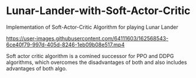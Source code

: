 # Lunar-Lander-with-Soft-Actor-Critic
Implementation of Soft-Actor-Critic Algorithm for playing Lunar Lander




https://user-images.githubusercontent.com/64111603/162568543-6ce40f79-997d-405d-8246-1eb09b08e517.mp4

Soft actor critic algorithm is a comined successor for PPO and DDPG algorithms, which overcomes the disadvantages of both and also 
includes advantages of both algo. 
